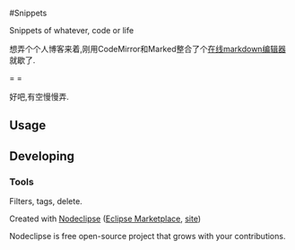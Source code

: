 #Snippets

Snippets of whatever, code or life

想弄个个人博客来着,刚用CodeMirror和Marked整合了个[在线markdown编辑器](http://albertshaw.github.io/Snippets/)就歇了. 

= =

好吧,有空慢慢弄.

## Usage


## Developing



### Tools
Filters, tags, delete.

Created with [Nodeclipse](https://github.com/Nodeclipse/nodeclipse-1)
 ([Eclipse Marketplace](http://marketplace.eclipse.org/content/nodeclipse), [site](http://www.nodeclipse.org))   

Nodeclipse is free open-source project that grows with your contributions.
